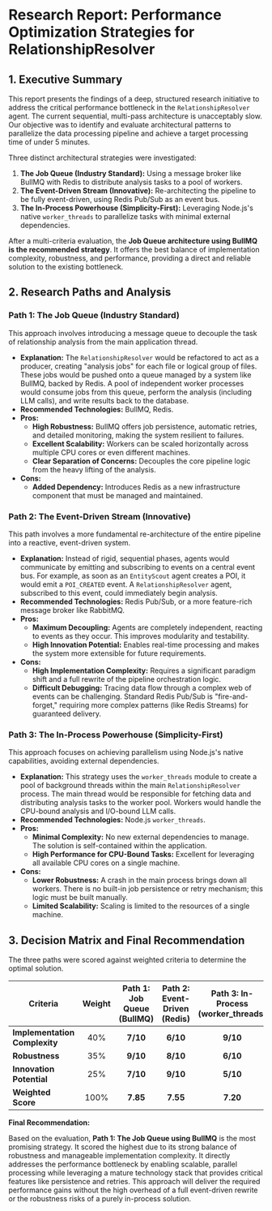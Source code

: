 # Research Report: Performance Optimization Strategies for RelationshipResolver

## 1. Executive Summary

This report presents the findings of a deep, structured research initiative to address the critical performance bottleneck in the `RelationshipResolver` agent. The current sequential, multi-pass architecture is unacceptably slow. Our objective was to identify and evaluate architectural patterns to parallelize the data processing pipeline and achieve a target processing time of under 5 minutes.

Three distinct architectural strategies were investigated:
1.  **The Job Queue (Industry Standard):** Using a message broker like BullMQ with Redis to distribute analysis tasks to a pool of workers.
2.  **The Event-Driven Stream (Innovative):** Re-architecting the pipeline to be fully event-driven, using Redis Pub/Sub as an event bus.
3.  **The In-Process Powerhouse (Simplicity-First):** Leveraging Node.js's native `worker_threads` to parallelize tasks with minimal external dependencies.

After a multi-criteria evaluation, the **Job Queue architecture using BullMQ is the recommended strategy**. It offers the best balance of implementation complexity, robustness, and performance, providing a direct and reliable solution to the existing bottleneck.

## 2. Research Paths and Analysis

### Path 1: The Job Queue (Industry Standard)

This approach involves introducing a message queue to decouple the task of relationship analysis from the main application thread.

*   **Explanation:** The `RelationshipResolver` would be refactored to act as a producer, creating "analysis jobs" for each file or logical group of files. These jobs would be pushed onto a queue managed by a system like BullMQ, backed by Redis. A pool of independent worker processes would consume jobs from this queue, perform the analysis (including LLM calls), and write results back to the database.
*   **Recommended Technologies:** BullMQ, Redis.
*   **Pros:**
    *   **High Robustness:** BullMQ offers job persistence, automatic retries, and detailed monitoring, making the system resilient to failures.
    *   **Excellent Scalability:** Workers can be scaled horizontally across multiple CPU cores or even different machines.
    *   **Clear Separation of Concerns:** Decouples the core pipeline logic from the heavy lifting of the analysis.
*   **Cons:**
    *   **Added Dependency:** Introduces Redis as a new infrastructure component that must be managed and maintained.

### Path 2: The Event-Driven Stream (Innovative)

This path involves a more fundamental re-architecture of the entire pipeline into a reactive, event-driven system.

*   **Explanation:** Instead of rigid, sequential phases, agents would communicate by emitting and subscribing to events on a central event bus. For example, as soon as an `EntityScout` agent creates a POI, it would emit a `POI_CREATED` event. A `RelationshipResolver` agent, subscribed to this event, could immediately begin analysis.
*   **Recommended Technologies:** Redis Pub/Sub, or a more feature-rich message broker like RabbitMQ.
*   **Pros:**
    *   **Maximum Decoupling:** Agents are completely independent, reacting to events as they occur. This improves modularity and testability.
    *   **High Innovation Potential:** Enables real-time processing and makes the system more extensible for future requirements.
*   **Cons:**
    *   **High Implementation Complexity:** Requires a significant paradigm shift and a full rewrite of the pipeline orchestration logic.
    *   **Difficult Debugging:** Tracing data flow through a complex web of events can be challenging. Standard Redis Pub/Sub is "fire-and-forget," requiring more complex patterns (like Redis Streams) for guaranteed delivery.

### Path 3: The In-Process Powerhouse (Simplicity-First)

This approach focuses on achieving parallelism using Node.js's native capabilities, avoiding external dependencies.

*   **Explanation:** This strategy uses the `worker_threads` module to create a pool of background threads within the main `RelationshipResolver` process. The main thread would be responsible for fetching data and distributing analysis tasks to the worker pool. Workers would handle the CPU-bound analysis and I/O-bound LLM calls.
*   **Recommended Technologies:** Node.js `worker_threads`.
*   **Pros:**
    *   **Minimal Complexity:** No new external dependencies to manage. The solution is self-contained within the application.
    *   **High Performance for CPU-Bound Tasks:** Excellent for leveraging all available CPU cores on a single machine.
*   **Cons:**
    *   **Lower Robustness:** A crash in the main process brings down all workers. There is no built-in job persistence or retry mechanism; this logic must be built manually.
    *   **Limited Scalability:** Scaling is limited to the resources of a single machine.

## 3. Decision Matrix and Final Recommendation

The three paths were scored against weighted criteria to determine the optimal solution.

| Criteria                  | Weight | Path 1: Job Queue (BullMQ) | Path 2: Event-Driven (Redis) | Path 3: In-Process (worker_threads) |
| ------------------------- | :----: | :------------------------: | :--------------------------: | :---------------------------------: |
| **Implementation Complexity** |  40%   |          **7/10**          |            **6/10**            |               **9/10**                |
| **Robustness**            |  35%   |          **9/10**          |            **8/10**            |               **6/10**                |
| **Innovation Potential**    |  25%   |          **7/10**          |            **9/10**            |               **5/10**                |
| **Weighted Score**        | 100%   |          **7.85**          |            **7.55**            |               **7.20**                |

**Final Recommendation:**

Based on the evaluation, **Path 1: The Job Queue using BullMQ** is the most promising strategy. It scored the highest due to its strong balance of robustness and manageable implementation complexity. It directly addresses the performance bottleneck by enabling scalable, parallel processing while leveraging a mature technology stack that provides critical features like persistence and retries. This approach will deliver the required performance gains without the high overhead of a full event-driven rewrite or the robustness risks of a purely in-process solution.